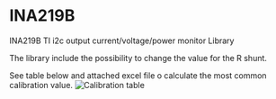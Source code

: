 # INA219B
INA219B TI i2c output current/voltage/power monitor Library

The library include the possibility to change the value for the R shunt.

See table below and attached excel file o calculate the most common calibration value.
![Calibration table](/images/)